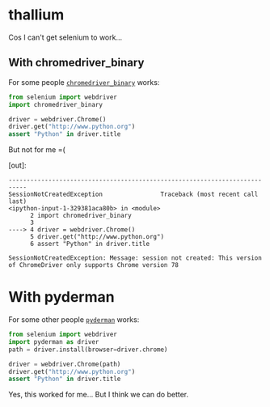 # thallium
Cos I can't get selenium to work...

## With chromedriver_binary

For some people [`chromedriver_binary`](https://github.com/danielkaiser/python-chromedriver-binary/) works:

```python
from selenium import webdriver
import chromedriver_binary

driver = webdriver.Chrome()
driver.get("http://www.python.org")
assert "Python" in driver.title
```

But not for me =(

[out]:

```
---------------------------------------------------------------------------
SessionNotCreatedException                Traceback (most recent call last)
<ipython-input-1-329381aca80b> in <module>
      2 import chromedriver_binary
      3
----> 4 driver = webdriver.Chrome()
      5 driver.get("http://www.python.org")
      6 assert "Python" in driver.title

SessionNotCreatedException: Message: session not created: This version of ChromeDriver only supports Chrome version 78
```

# With pyderman

For some other people [`pyderman`](https://github.com/shadowmoose/pyderman) works:

```python
from selenium import webdriver
import pyderman as driver
path = driver.install(browser=driver.chrome)

driver = webdriver.Chrome(path)
driver.get("http://www.python.org")
assert "Python" in driver.title
```

Yes, this worked for me... But I think we can do better.


<!--
# With thallium

```python
from thallium import WebDriver

class WebDriver:
    def __init__(self):

driver.get("http://www.python.org")
assert "Python" in driver.title


driver = WebDriver('chrome')
driver.get("http://www.python.org")
assert "Python" in driver.title
```


https://github.com/SeleniumHQ/selenium/blob/master/py/selenium/webdriver/__init__.py

-->
